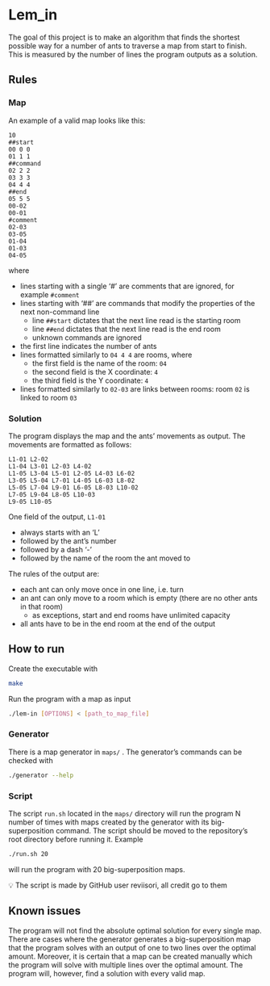 # Lem_in

The goal of this project is to make an algorithm that finds the shortest possible way for a number of ants to traverse a map from start to finish. This is measured by the number of lines the program outputs as a solution.

## Rules

### Map

An example of a valid map looks like this:

```
10
##start
00 0 0
01 1 1
##command
02 2 2
03 3 3
04 4 4
##end
05 5 5
00-02
00-01
#comment
02-03
03-05
01-04
01-03
04-05
```

where

- lines starting with a single ‘#’ are comments that are ignored, for example `#comment`
- lines starting with ‘##’ are commands that modify the properties of the next non-command line
    - line `##start` dictates that the next line read is the starting room
    - line `##end` dictates that the next line read is the end room
    - unknown commands are ignored
- the first line indicates the number of ants
- lines formatted similarly to `04 4 4` are rooms, where
    - the first field is the name of the room: `04`
    - the second field is the X coordinate: `4`
    - the third field is the Y coordinate: `4`
- lines formatted similarly to `02-03` are links between rooms: room `02` is linked to room `03`

### Solution

The program displays the map and the ants’ movements as output. The movements are formatted as follows:

```
L1-01 L2-02
L1-04 L3-01 L2-03 L4-02
L1-05 L3-04 L5-01 L2-05 L4-03 L6-02
L3-05 L5-04 L7-01 L4-05 L6-03 L8-02
L5-05 L7-04 L9-01 L6-05 L8-03 L10-02
L7-05 L9-04 L8-05 L10-03
L9-05 L10-05
```

One field of the output, `L1-01` 

- always starts with an ‘L’
- followed by the ant’s number
- followed by a dash ‘-’
- followed by the name of the room the ant moved to

The rules of the output are:

- each ant can only move once in one line, i.e. turn
- an ant can only move to a room which is empty (there are no other ants in that room)
    - as exceptions, start and end rooms have unlimited capacity
- all ants have to be in the end room at the end of the output

## How to run

Create the executable with

```bash
make
```

Run the program with a map as input

```bash
./lem-in [OPTIONS] < [path_to_map_file]
```

### Generator

There is a map generator in `maps/` . The generator’s commands can be checked with

```bash
./generator --help
```

### Script

The script `run.sh` located in the `maps/` directory will run the program N number of times with maps created by the generator with its big-superposition command. The script should be moved to the repository’s root directory before running it. Example

```bash
./run.sh 20
```

will run the program with 20 big-superposition maps.

<aside>
💡 The script is made by GitHub user reviisori, all credit go to them

</aside>

## Known issues

The program will not find the absolute optimal solution for every single map. There are cases where the generator generates a big-superposition map that the program solves with an output of one to two lines over the optimal amount. Moreover, it is certain that a map can be created manually which the program will solve with multiple lines over the optimal amount. The program will, however, find a solution with every valid map.
